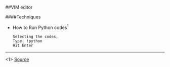 ##VIM editor



####Techniques

 * How to Run Python codes<sup>1</sup>  
 	
       Selecting the codes,   
       Type: !python   
       Hit Enter  
  	
  	
  	
  ------
  <1> [Source](https://www.youtube.com/watch?v=av5pLLhkzao)